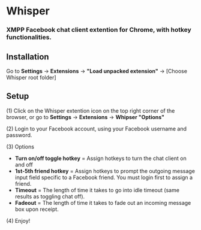 Whisper
=======

### XMPP Facebook chat client extention for Chrome, with hotkey functionalities.

## Installation
Go to **Settings** -> **Extensions** -> **"Load unpacked extension"** -> [Choose Whisper root folder]

## Setup
(1) Click on the Whisper extention icon on the top right corner of the browser, or go to **Settings** -> **Extensions** -> **Whipser "Options"**

(2) Login to your Facebook account, using your Facebook username and password.

(3) Options

* **Turn on/off toggle hotkey** = Assign hotkeys to turn the chat client on and off
* **1st-5th friend hotkey** = Assign hotkeys to prompt the outgoing message input field specific to a Facebook friend. You must login first to assign a friend.
* **Timeout** = The length of time it takes to go into idle timeout (same results as toggling chat off).
* **Fadeout** = The length of time it takes to fade out an incoming message box upon receipt.

(4) Enjoy!
